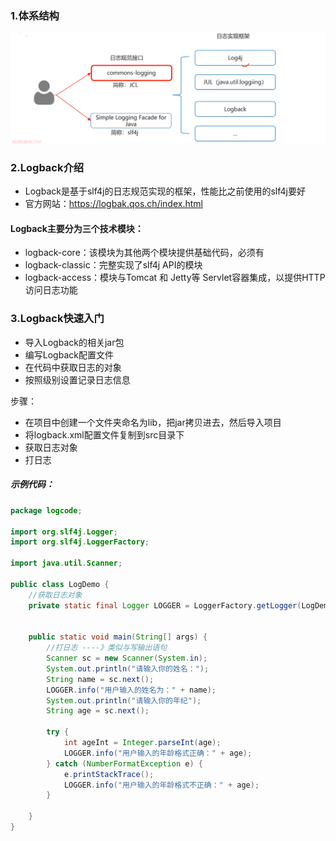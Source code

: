 ### 1.体系结构

<img src="img/262-1.png" style="zoom:50%;" />

### 2.Logback介绍

- Logback是基于slf4j的日志规范实现的框架，性能比之前使用的slf4j要好
- 官方网站：https://logbak.qos.ch/index.html 

#### Logback主要分为三个技术模块：

- logback-core：该模块为其他两个模块提供基础代码，必须有
- logback-classic：完整实现了slf4j API的模块
- logback-access：模块与Tomcat 和 Jetty等 Servlet容器集成，以提供HTTP访问日志功能



### 3.Logback快速入门

- 导入Logback的相关jar包
- 编写Logback配置文件
- 在代码中获取日志的对象
- 按照级别设置记录日志信息

步骤：

- 在项目中创建一个文件夹命名为lib，把jar拷贝进去，然后导入项目
- 将logback.xml配置文件复制到src目录下
- 获取日志对象
- 打日志

##### 示例代码：

```java
package logcode;

import org.slf4j.Logger;
import org.slf4j.LoggerFactory;

import java.util.Scanner;

public class LogDemo {
    //获取日志对象
    private static final Logger LOGGER = LoggerFactory.getLogger(LogDemo.class);


    public static void main(String[] args) {
        //打日志 ----》类似与写输出语句
        Scanner sc = new Scanner(System.in);
        System.out.println("请输入你的姓名：");
        String name = sc.next();
        LOGGER.info("用户输入的姓名为：" + name);
        System.out.println("请输入你的年纪");
        String age = sc.next();

        try {
            int ageInt = Integer.parseInt(age);
            LOGGER.info("用户输入的年龄格式正确：" + age);
        } catch (NumberFormatException e) {
            e.printStackTrace();
            LOGGER.info("用户输入的年龄格式不正确：" + age);
        }

    }
}
```






















